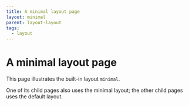 ```yaml
---
title: A minimal layout page
layout: minimal
parent: layout-layout
tags:
  - layout
---
```


# A minimal layout page

This page illustrates the built-in layout `minimal`.

One of its child pages also uses the minimal layout; the other child pages uses the default layout.
